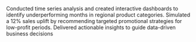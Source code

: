 Conducted time series analysis and created interactive dashboards to identify underperforming months
in regional product categories.
Simulated a 12% sales uplift by recommending targeted promotional strategies for low-profit periods.
Delivered actionable insights to guide data-driven business decisions
